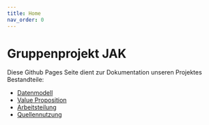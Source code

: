 ```yaml
---
title: Home
nav_order: 0
---
```


# Gruppenprojekt JAK

Diese Github Pages Seite dient zur Dokumentation unseren Projektes
Bestandteile:

- [Datenmodell](Datenmodell.md)
- [Value Proposition](value-proposition.md)
- [Arbeitsteilung](Arbeitsteilung.md)
- [Quellennutzung](Quellennutzung.md)
